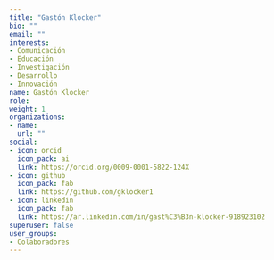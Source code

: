 ```yaml
---
title: "Gastón Klocker"
bio: ""
email: ""
interests:
- Comunicación
- Educación
- Investigación
- Desarrollo
- Innovación
name: Gastón Klocker
role:
weight: 1
organizations:
- name: 
  url: ""
social:
- icon: orcid
  icon_pack: ai
  link: https://orcid.org/0009-0001-5822-124X
- icon: github
  icon_pack: fab
  link: https://github.com/gklocker1
- icon: linkedin
  icon_pack: fab
  link: https://ar.linkedin.com/in/gast%C3%B3n-klocker-918923102
superuser: false
user_groups:
- Colaboradores
---
```

